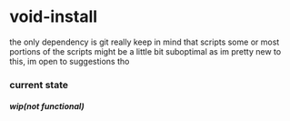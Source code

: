 # void-install
the only dependency is git really
keep in mind that scripts some or most portions of the scripts might be a little bit suboptimal as im pretty new to this, im open to suggestions tho
### current state
##### wip(not functional)
